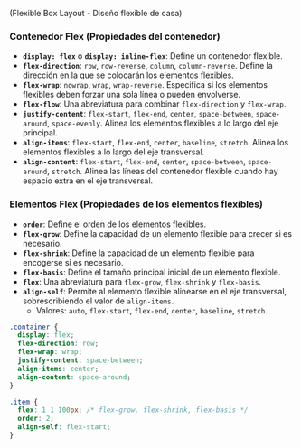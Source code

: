 (Flexible Box Layout - Diseño flexible de casa)

### Contenedor Flex (Propiedades del contenedor)
- **`display: flex`** o **`display: inline-flex`**: Define un contenedor flexible.
- **`flex-direction`**: `row`, `row-reverse`, `column`, `column-reverse`. Define la dirección en la que se colocarán los elementos flexibles. 
- **`flex-wrap`**: `nowrap`, `wrap`, `wrap-reverse`. Especifica si los elementos flexibles deben forzar una sola línea o pueden envolverse.
- **`flex-flow`**: Una abreviatura para combinar `flex-direction` y `flex-wrap`.
- **`justify-content`**: `flex-start`, `flex-end`, `center`, `space-between`, `space-around`, `space-evenly`. Alinea los elementos flexibles a lo largo del eje principal.
- **`align-items`**: `flex-start`, `flex-end`, `center`, `baseline`, `stretch`. Alinea los elementos flexibles a lo largo del eje transversal.
- **`align-content`**: `flex-start`, `flex-end`, `center`, `space-between`, `space-around`, `stretch`. Alinea las líneas del contenedor flexible cuando hay espacio extra en el eje transversal.

### Elementos Flex (Propiedades de los elementos flexibles)
- **`order`**: Define el orden de los elementos flexibles.
- **`flex-grow`**: Define la capacidad de un elemento flexible para crecer si es necesario.
- **`flex-shrink`**: Define la capacidad de un elemento flexible para encogerse si es necesario.
- **`flex-basis`**: Define el tamaño principal inicial de un elemento flexible.
- **`flex`**: Una abreviatura para `flex-grow`, `flex-shrink` y `flex-basis`.
- **`align-self`**: Permite al elemento flexible alinearse en el eje transversal, sobrescribiendo el valor de `align-items`.
    - Valores: `auto`, `flex-start`, `flex-end`, `center`, `baseline`, `stretch`.

```css
.container {
  display: flex;
  flex-direction: row;
  flex-wrap: wrap;
  justify-content: space-between;
  align-items: center;
  align-content: space-around;
}

.item {
  flex: 1 1 100px; /* flex-grow, flex-shrink, flex-basis */
  order: 2;
  align-self: flex-start;
}
```